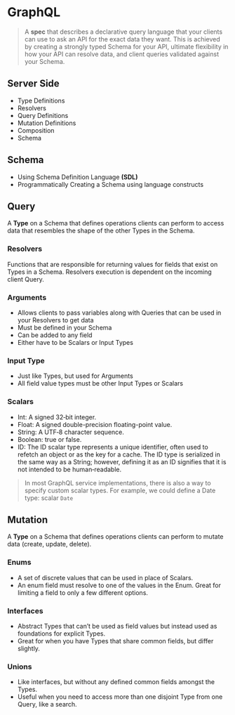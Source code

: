 # GraphQL

> A **spec** that describes a declarative query language that your clients can use to ask an API for the exact data they want.
> This is achieved by creating a strongly typed Schema for your API, ultimate flexibility in how your API can resolve data, and client queries validated against your Schema.

## Server Side

* Type Definitions
* Resolvers
* Query Definitions
* Mutation Definitions
* Composition
* Schema

## Schema

* Using Schema Definition Language **(SDL)**
* Programmatically Creating a Schema using language constructs

## Query

A **Type** on a Schema that defines operations clients can perform to access data that resembles the shape of the other Types in the Schema.

### Resolvers

Functions that are responsible for returning values for fields that exist on Types in a Schema. Resolvers execution is dependent on the incoming client Query.

### Arguments

* Allows clients to pass variables along with Queries that can be used in your Resolvers to get data
* Must be defined in your Schema
* Can be added to any field
* Either have to be Scalars or Input Types

### Input Type

* Just like Types, but used for Arguments
* All field value types must be other Input Types or Scalars

### Scalars

* Int: A signed 32‐bit integer.
* Float: A signed double-precision floating-point value.
* String: A UTF‐8 character sequence.
* Boolean: true or false.
* ID: The ID scalar type represents a unique identifier, often used to refetch an object or as the key for a cache. The ID type is serialized in the same way as a String; however, defining it as an ID signifies that it is not intended to be human‐readable.

> In most GraphQL service implementations, there is also a way to specify custom scalar types. For example, we could define a Date type:
> scalar `Date`

## Mutation

A **Type** on a Schema that defines operations clients can perform to mutate data (create, update, delete).

### Enums

* A set of discrete values that can be used in place of Scalars.
* An enum field must resolve to one of the values in the Enum. Great for limiting a field to only a few different options.

### Interfaces

* Abstract Types that can’t be used as field values but instead used as foundations for explicit Types.
* Great for when you have Types that share common fields, but differ slightly.

### Unions

* Like interfaces, but without any defined common fields amongst the Types.
* Useful when you need to access more than one disjoint Type from one Query, like a search.

